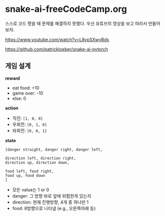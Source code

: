 # snake-ai-freeCodeCamp.org

스스로 코드 짰을 때 문제를 해결하지 못했다. 우선 유튜브의 영상을 보고 따라서 만들어보자.

https://www.youtube.com/watch?v=L8ypSXwyBds

https://github.com/patrickloeber/snake-ai-pytorch


## 게임 설계

**reward**
- eat food: +10
- game over: -10
- else: 0

**action**
- 직진: `[1, 0, 0]`
- 우회전: `[0, 1, 0]`
- 좌회전: `[0, 0, 1]`

**state**
```
[danger straight, danger right, danger left,

direction left, direction right,
direction up, direction down,

food left, food right,
food up, food down
] 
```
- 모든 value는 1 or 0
- danger: 그 방향 바로 앞에 위험한게 있는지 
- direction: 현재 진행방향, 4개 중 하나만 1 
- food: 8방향으로 나타냄 (e.g., 오른쪽아래 등)
